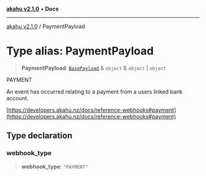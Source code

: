 [**akahu v2.1.0**](../README.md) • **Docs**

***

[akahu v2.1.0](../README.md) / PaymentPayload

# Type alias: PaymentPayload

> **PaymentPayload**: [`BasePayload`](BasePayload.md) & `object` & `object` \| `object`

PAYMENT

An event has occurred relating to a payment from a users linked bank account.

[https://developers.akahu.nz/docs/reference-webhooks#payment](https://developers.akahu.nz/docs/reference-webhooks#payment)

## Type declaration

### webhook\_type

> **webhook\_type**: `"PAYMENT"`
